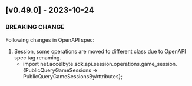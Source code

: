 <a name="v0.49.0"></a>
## [v0.49.0] - 2023-10-24

### BREAKING CHANGE

Following changes in OpenAPI spec:

1. Session, some operations are moved to different class due to OpenAPI spec tag renaming.
   - import net.accelbyte.sdk.api.session.operations.game_session.{PublicQueryGameSessions -> PublicQueryGameSessionsByAttributes};

